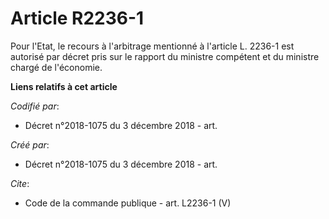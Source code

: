 # Article R2236-1

Pour l'Etat, le recours à l'arbitrage mentionné à l'article L. 2236-1 est autorisé par décret pris sur le rapport du ministre
compétent et du ministre chargé de l'économie.

**Liens relatifs à cet article**

_Codifié par_:

  - Décret n°2018-1075 du 3 décembre 2018 - art.

_Créé par_:

  - Décret n°2018-1075 du 3 décembre 2018 - art.

_Cite_:

  - Code de la commande publique - art. L2236-1 (V)
